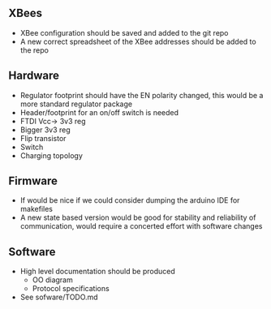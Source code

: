 XBees
-----------------------------
* XBee configuration should be saved and added to the git repo
* A new correct spreadsheet of the XBee addresses should be added to the repo

Hardware
-----------------------------
* Regulator footprint should have the EN polarity changed, this would be a more standard regulator package
* Header/footprint for an on/off switch is needed
* FTDI Vcc-> 3v3 reg
* Bigger 3v3 reg
* Flip transistor
* Switch
* Charging topology

Firmware
-----------------------------
* If would be nice if we could consider dumping the arduino IDE for makefiles
* A new state based version would be good for stability and reliability of communication, would require a concerted effort with software changes

Software
-----------------------------
* High level documentation should be produced
	* OO diagram
	* Protocol specifications
* See sofware/TODO.md